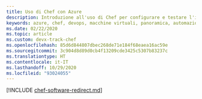 ```yaml
---
title: Uso di Chef con Azure
description: Introduzione all'uso di Chef per configurare e testare l'infrastruttura di Azure
keywords: azure, chef, devops, macchine virtuali, panoramica, automazione
ms.date: 02/22/2020
ms.topic: article
ms.custom: devx-track-chef
ms.openlocfilehash: 85d6d844807dbec268de71e184f68eaea16ac59e
ms.sourcegitcommit: 3c904d8d89d0cb4f13209cde3425c5307b83237c
ms.translationtype: HT
ms.contentlocale: it-IT
ms.lasthandoff: 10/29/2020
ms.locfileid: "93024055"
---
```

[!INCLUDE [chef-software-redirect.md](includes/chef-software-redirect.md)]
